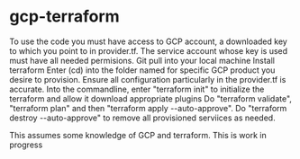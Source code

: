 # gcp-terraform

To use the code you must have access to GCP account, a downloaded key to which you point to in provider.tf.
The service account whose key is used must have all needed permisions.
Git pull into your local machine
Install terraform
Enter (cd) into the folder named for specific GCP product you desire to provision.
Ensure all configuration particularly in the provider.tf is accurate.
Into the commandline, enter "terraform init" to initialize the terraform and allow it download appropriate plugins
Do "terraform validate", "terraform plan" and then "terraform apply --auto-approve".
Do "terraform destroy --auto-approve" to remove all provisioned serviices as needed.

This assumes some knowledge of GCP and terraform.
This is work in progress
